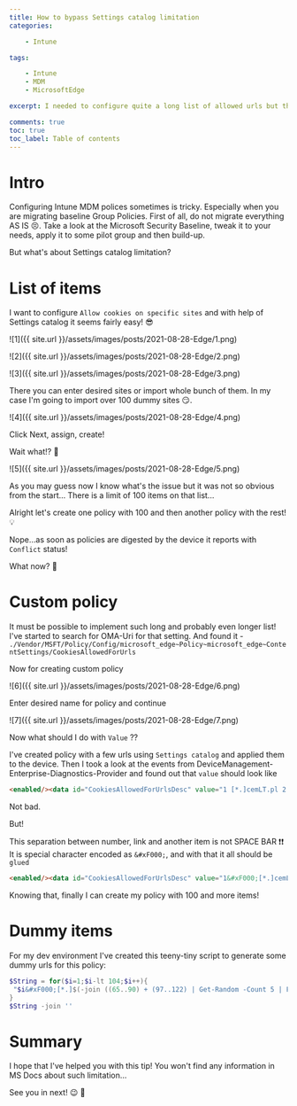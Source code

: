 ```yaml
---
title: How to bypass Settings catalog limitation
categories:

    - Intune

tags:

    - Intune
    - MDM
    - MicrosoftEdge

excerpt: I needed to configure quite a long list of allowed urls but then I hit a wall

comments: true
toc: true
toc_label: Table of contents
---
```


# Intro

Configuring Intune MDM polices sometimes is tricky.
Especially when you are migrating baseline Group Policies.
First of all, do not migrate everything AS IS 😣.
Take a look at the Microsoft Security Baseline, tweak it to your needs, apply it to some pilot group and then build-up.

But what's about Settings catalog limitation?

# List of items

I want to configure `Allow cookies on specific sites` and with help of Settings catalog it seems fairly easy! 😎

![1]({{ site.url }}/assets/images/posts/2021-08-28-Edge/1.png)

![2]({{ site.url }}/assets/images/posts/2021-08-28-Edge/2.png)

![3]({{ site.url }}/assets/images/posts/2021-08-28-Edge/3.png)

There you can enter desired sites or import whole bunch of them.
In my case I'm going to import over 100 dummy sites 😏.

![4]({{ site.url }}/assets/images/posts/2021-08-28-Edge/4.png)

Click Next, assign, create!

Wait what!? 🤨

![5]({{ site.url }}/assets/images/posts/2021-08-28-Edge/5.png)

As you may guess now I know what's the issue but it was not so obvious from the start...
There is a limit of 100 items on that list...

Alright let's create one policy with 100 and then another policy with the rest! 💡

Nope...as soon as policies are digested by the device it reports with `Conflict` status!

What now? 🤔

# Custom policy

It must be possible to implement such long and probably even longer list!
I've started to search for OMA-Uri for that setting.
And found it - `./Vendor/MSFT/Policy/Config/microsoft_edge~Policy~microsoft_edge~ContentSettings/CookiesAllowedForUrls`

Now for creating custom policy

![6]({{ site.url }}/assets/images/posts/2021-08-28-Edge/6.png)

Enter desired name for policy and continue

![7]({{ site.url }}/assets/images/posts/2021-08-28-Edge/7.png)

Now what should I do with `Value` ??

I've created policy with a few urls using `Settings catalog` and applied them to the device.
Then I took a look at the events from DeviceManagement-Enterprise-Diagnostics-Provider and found out that `value` should look like

```html
<enabled/><data id="CookiesAllowedForUrlsDesc" value="1 [*.]cemLT.pl 2 [*.]asdrW.pl"/>
```

Not bad.

But!

This separation between number, link and another item is not SPACE BAR ❗❗
It is special character encoded as `&#xF000;`, and with that it all should be `glued`

```html
<enabled/><data id="CookiesAllowedForUrlsDesc" value="1&#xF000;[*.]cemLT.pl&#xF000;2&#xF000;[*.]asdrW.pl"/>
```

Knowing that, finally I can create my policy with 100 and more items!

# Dummy items

For my dev environment I've created this teeny-tiny script to generate some dummy urls for this policy:

```powershell
$String = for($i=1;$i-lt 104;$i++){
 "$i&#xF000;[*.]$(-join ((65..90) + (97..122) | Get-Random -Count 5 | ForEach-Object {[char]$_})).pl&#xF000;"
}
$String -join ''
```

# Summary

I hope that I've helped you with this tip!
You won't find any information in MS Docs about such limitation...

See you in next! 😉 🧠
